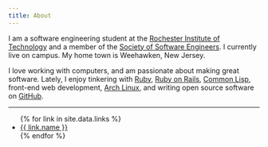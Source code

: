 ```yaml
---
title: About
---
```


I am a software engineering student at the [Rochester Institute of
Technology](http://www.rit.edu/) and a member of the [Society of Software
Engineers](https://sse.se.rit.edu/). I currently live on campus. My home town
is Weehawken, New Jersey.

I love working with computers, and am passionate about making great software.
Lately, I enjoy tinkering with [Ruby](https://www.ruby-lang.org/en/), [Ruby on
Rails](http://rubyonrails.org/), [Common Lisp](http://common-lisp.net/),
front-end web development, [Arch Linux](https://www.archlinux.org/), and writing
open source software on [GitHub](https://github.com/).

---

<ul class="list-inline">
  {% for link in site.data.links %}
    <li>
      <a href="{{ link.url }}" target="_blank">
        <span class="fa fa-fw fa-{{ link.icon }}"></span>
        {{ link.name }}
      </a>
    </li>
  {% endfor %}
</ul>
